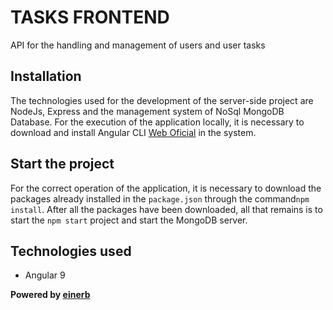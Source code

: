 # TASKS FRONTEND

API for the handling and management of users and user tasks

## Installation

The technologies used for the development of the server-side project are NodeJs, Express and the management system of NoSql MongoDB Database.
For the execution of the application locally, it is necessary to download and install Angular CLI [Web Oficial](https://cli.angular.io/) in the system.

## Start the project

For the correct operation of the application, it is necessary to download the packages already installed in the `package.json` through the command`npm install`.
After all the packages have been downloaded, all that remains is to start the `npm start` project and start the MongoDB server.

## Technologies used

- Angular 9

**Powered by [einerb](https://github.com/einerb)**